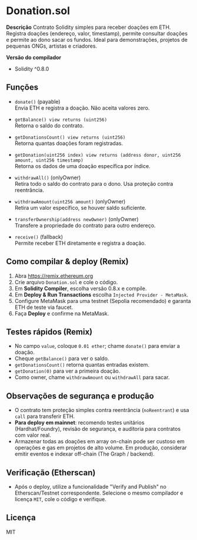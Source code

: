 # Donation.sol

**Descrição**
Contrato Solidity simples para receber doações em ETH. Registra doações (endereço, valor, timestamp), permite consultar doações e permite ao dono sacar os fundos. Ideal para demonstrações, projetos de pequenas ONGs, artistas e criadores.

**Versão do compilador**
- Solidity ^0.8.0

## Funções
- `donate()` (payable)  
  Envia ETH e registra a doação. Não aceita valores zero.

- `getBalance() view returns (uint256)`  
  Retorna o saldo do contrato.

- `getDonationsCount() view returns (uint256)`  
  Retorna quantas doações foram registradas.

- `getDonation(uint256 index) view returns (address donor, uint256 amount, uint256 timestamp)`  
  Retorna os dados de uma doação específica por índice.

- `withdrawAll()` (onlyOwner)  
  Retira todo o saldo do contrato para o dono. Usa proteção contra reentrância.

- `withdrawAmount(uint256 amount)` (onlyOwner)  
  Retira um valor específico, se houver saldo suficiente.

- `transferOwnership(address newOwner)` (onlyOwner)  
  Transfere a propriedade do contrato para outro endereço.

- `receive()` (fallback)  
  Permite receber ETH diretamente e registra a doação.

## Como compilar & deploy (Remix)
1. Abra https://remix.ethereum.org  
2. Crie arquivo `Donation.sol` e cole o código.  
3. Em **Solidity Compiler**, escolha versão 0.8.x e compile.  
4. Em **Deploy & Run Transactions** escolha `Injected Provider - MetaMask`.  
5. Configure MetaMask para uma testnet (Sepolia recomendado) e garanta ETH de teste via faucet.  
6. Faça **Deploy** e confirme na MetaMask.

## Testes rápidos (Remix)
- No campo `value`, coloque `0.01 ether`; chame `donate()` para enviar a doação.  
- Cheque `getBalance()` para ver o saldo.  
- `getDonationsCount()` retorna quantas entradas existem.  
- `getDonation(0)` para ver a primeira doação.  
- Como owner, chame `withdrawAmount` ou `withdrawAll` para sacar.

## Observações de segurança e produção
- O contrato tem proteção simples contra reentrância (`noReentrant`) e usa `call` para transferir ETH.  
- **Para deploy em mainnet**: recomendo testes unitários (Hardhat/Foundry), revisão de segurança, e auditoria para contratos com valor real.  
- Armazenar todas as doações em array on-chain pode ser custoso em operações e gas em projetos de alto volume. Em produção, considerar emitir eventos e indexar off-chain (The Graph / backend).

## Verificação (Etherscan)
- Após o deploy, utilize a funcionalidade "Verify and Publish" no Etherscan/Testnet correspondente. Selecione o mesmo compilador e licença `MIT`, cole o código e verifique.

## Licença
MIT
